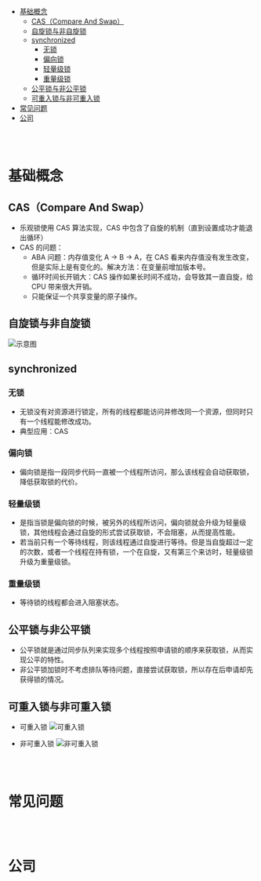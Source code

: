 - [基础概念](#基础概念)
  - [CAS（Compare And Swap）](#cascompare-and-swap)
  - [自旋锁与非自旋锁](#自旋锁与非自旋锁)
  - [synchronized](#synchronized)
    - [无锁](#无锁)
    - [偏向锁](#偏向锁)
    - [轻量级锁](#轻量级锁)
    - [重量级锁](#重量级锁)
  - [公平锁与非公平锁](#公平锁与非公平锁)
  - [可重入锁与非可重入锁](#可重入锁与非可重入锁)
- [常见问题](#常见问题)
- [公司](#公司)


</br></br>


# 基础概念
## CAS（Compare And Swap）
- 乐观锁使用 CAS 算法实现，CAS 中包含了自旋的机制（直到设置成功才能退出循环）
- CAS 的问题：
  - ABA 问题：内存值变化 A -> B -> A，在 CAS 看来内存值没有发生改变，但是实际上是有变化的。解决方法：在变量前增加版本号。
  - 循环时间长开销大：CAS 操作如果长时间不成功，会导致其一直自旋，给 CPU 带来很大开销。
  - 只能保证一个共享变量的原子操作。

## 自旋锁与非自旋锁
![示意图](https://mmbiz.qpic.cn/mmbiz_png/hEx03cFgUsXibicYtRt824nicRjKGTibicl7atsAOXEVNheMmSrqJ9Wo1cmgxVv9kB26bjB2TDxz9kp1vrWel8rJKrw/640?wx_fmt=png&tp=webp&wxfrom=5&wx_lazy=1&wx_co=1)

## synchronized
### 无锁
- 无锁没有对资源进行锁定，所有的线程都能访问并修改同一个资源，但同时只有一个线程能修改成功。
- 典型应用：CAS

### 偏向锁
- 偏向锁是指一段同步代码一直被一个线程所访问，那么该线程会自动获取锁，降低获取锁的代价。

### 轻量级锁
- 是指当锁是偏向锁的时候，被另外的线程所访问，偏向锁就会升级为轻量级锁，其他线程会通过自旋的形式尝试获取锁，不会阻塞，从而提高性能。
- 若当前只有一个等待线程，则该线程通过自旋进行等待。但是当自旋超过一定的次数，或者一个线程在持有锁，一个在自旋，又有第三个来访时，轻量级锁升级为重量级锁。

### 重量级锁
- 等待锁的线程都会进入阻塞状态。

## 公平锁与非公平锁
- 公平锁就是通过同步队列来实现多个线程按照申请锁的顺序来获取锁，从而实现公平的特性。
- 非公平锁加锁时不考虑排队等待问题，直接尝试获取锁，所以存在后申请却先获得锁的情况。

## 可重入锁与非可重入锁
- 可重入锁
![可重入锁](https://mmbiz.qpic.cn/mmbiz_png/hEx03cFgUsXibicYtRt824nicRjKGTibicl7aeUJpuv8OqtQ6Wxx4o2QQzYddTpYgsAhxl4gABpJrbXCCrrxv4eSKog/640?wx_fmt=png&tp=webp&wxfrom=5&wx_lazy=1&wx_co=1)

- 非可重入锁
![非可重入锁](https://mmbiz.qpic.cn/mmbiz_png/hEx03cFgUsXibicYtRt824nicRjKGTibicl7aWIiak9zgQ3Mic4pIxcxn7oLplME8kjubPwiabeKnUz4ibVvwaL6svNTo4A/640?wx_fmt=png&tp=webp&wxfrom=5&wx_lazy=1&wx_co=1)


</br></br>


# 常见问题


</br></br>


# 公司
